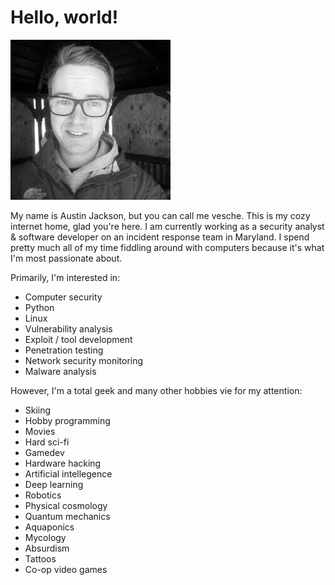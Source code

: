 # Hello, world!

![me](img/me.jpg)

My name is Austin Jackson, but you can call me vesche. This is my cozy internet home, glad you're here. I am currently working as a security analyst & software developer on an incident response team in Maryland. I spend pretty much all of my time fiddling around with computers because it's what I'm most passionate about.

Primarily, I'm interested in:
* Computer security
* Python
* Linux
* Vulnerability analysis
* Exploit / tool development
* Penetration testing
* Network security monitoring
* Malware analysis

However, I'm a total geek and many other hobbies vie for my attention:
* Skiing
* Hobby programming
* Movies
* Hard sci-fi
* Gamedev
* Hardware hacking
* Artificial intellegence
* Deep learning
* Robotics
* Physical cosmology
* Quantum mechanics
* Aquaponics
* Mycology
* Absurdism
* Tattoos
* Co-op video games
